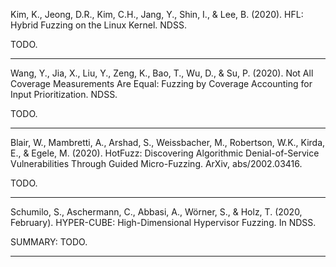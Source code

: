 Kim, K., Jeong, D.R., Kim, C.H., Jang, Y., Shin, I., & Lee, B. (2020). HFL: Hybrid Fuzzing on the Linux Kernel. NDSS.

TODO.

<hr/>

Wang, Y., Jia, X., Liu, Y., Zeng, K., Bao, T., Wu, D., & Su, P. (2020). Not All Coverage Measurements Are Equal: Fuzzing by Coverage Accounting for Input Prioritization. NDSS.

TODO.

<hr/>

Blair, W., Mambretti, A., Arshad, S., Weissbacher, M., Robertson, W.K., Kirda, E., & Egele, M. (2020). HotFuzz: Discovering Algorithmic Denial-of-Service Vulnerabilities Through Guided Micro-Fuzzing. ArXiv, abs/2002.03416.

TODO.

<hr/>

Schumilo, S., Aschermann, C., Abbasi, A., Wörner, S., & Holz, T. (2020, February). HYPER-CUBE: High-Dimensional Hypervisor Fuzzing. In NDSS.

SUMMARY: TODO.

<hr/>
